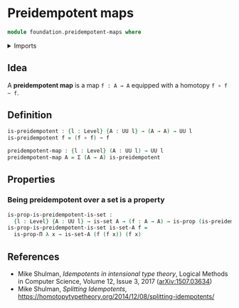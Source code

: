 # Preidempotent maps

```agda
module foundation.preidempotent-maps where
```

<details><summary>Imports</summary>

```agda
open import foundation.dependent-pair-types
open import foundation.universe-levels

open import foundation-core.function-types
open import foundation-core.homotopies
open import foundation-core.propositions
open import foundation-core.sets
```

</details>

## Idea

A **preidempotent map** is a map `f : A → A` equipped with a homotopy
`f ∘ f ~ f`.

## Definition

```agda
is-preidempotent : {l : Level} {A : UU l} → (A → A) → UU l
is-preidempotent f = (f ∘ f) ~ f

preidempotent-map : {l : Level} (A : UU l) → UU l
preidempotent-map A = Σ (A → A) is-preidempotent
```

## Properties

### Being preidempotent over a set is a property

```agda
is-prop-is-preidempotent-is-set :
  {l : Level} {A : UU l} → is-set A → (f : A → A) → is-prop (is-preidempotent f)
is-prop-is-preidempotent-is-set is-set-A f =
  is-prop-Π λ x → is-set-A (f (f x)) (f x)
```

## References

- Mike Shulman, _Idempotents in intensional type theory_, Logical Methods in
  Computer Science, Volume 12, Issue 3, 2017
  ([arXiv:1507.03634](https://arxiv.org/abs/1507.03634))
- Mike Shulman, _Splitting Idempotents_,
  <https://homotopytypetheory.org/2014/12/08/splitting-idempotents/>
